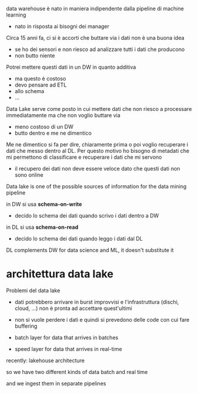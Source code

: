 data warehouse è nato in maniera indipendente dalla pipeline di machine learning
- nato in risposta ai bisogni dei manager

Circa 15 anni fa, ci si è accorti che buttare via i dati non è una buona idea
- se ho dei sensori e non riesco ad analizzare tutti i dati che producono
- non butto niente

Potrei mettere questi dati in un DW in quanto additiva
- ma questo è costoso
- devo pensare ad ETL
- allo schema
- ...

Data Lake serve come posto in cui mettere dati che non riesco a processare immediatamente ma che non voglio buttare via
- meno costoso di un DW
- butto dentro e me ne dimentico

Me ne dimentico si fa per dire, chiaramente prima o poi voglio recuperare i dati che messo dentro al DL. Per questo motivo ho bisogno di metadati che mi permettono di classificare e recuperare i dati che mi servono
- il recupero dei dati non deve essere veloce dato che questi dati non sono online

Data lake is one of the possible sources of information for the data mining pipeline


in DW si usa **schema-on-write**
- decido lo schema dei dati quando scrivo i dati dentro a DW

in DL si usa **schema-on-read**
- decido lo schema dei dati quando leggo i dati dal DL

DL complements DW for data science and ML, it doesn't substitute it


# architettura data lake
Problemi del data lake
- dati potrebbero arrivare in burst improvvisi e l'infrastruttura (dischi, cloud, ...) non è pronta ad accettare quest'ultimi
- non si vuole perdere i dati e quindi si prevedono delle code con cui fare buffering

- batch layer for data that arrives in batches
- speed layer for data that arrives in real-time

recently: lakehouse architecture

so we have two different kinds of data batch and real time

and we ingest them in separate pipelines


